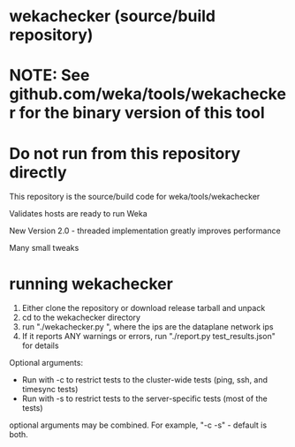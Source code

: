 # wekachecker (source/build repository)


# NOTE: See github.com/weka/tools/wekachecker for the binary version of this tool

# Do not run from this repository directly

This repository is the source/build code for weka/tools/wekachecker


Validates hosts are ready to run Weka


New Version 2.0 - threaded implementation greatly improves performance

Many small tweaks

# running wekachecker

1. Either clone the repository or download release tarball and unpack
2. cd to the wekachecker directory
3. run "./wekachecker.py <list of ips>", where the ips are the dataplane network ips
4. If it reports ANY warnings or errors, run "./report.py test_results.json" for details
  
Optional arguments:
  * Run with -c to restrict tests to the cluster-wide tests (ping, ssh, and timesync tests)
  * Run with -s to restrict tests to the server-specific tests (most of the tests)
  
  optional arguments may be combined.  For example, "-c -s" - default is both.
  
